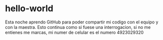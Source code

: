 # hello-world

Esta noche aprendo GitHub para poder compartir mi codigo con el equipo y con la maestra.
Esto continua como si fuese una interrogacion, si no me entienes me marcas, mi numer de celular 
es el numero 4923029320

